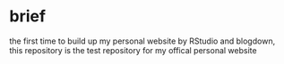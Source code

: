 # brief
the first time to build up my personal website by RStudio and blogdown,<br>
this repository is the test repository for my offical personal website
